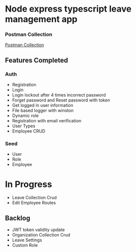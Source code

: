 # Node express typescript leave management app

### Postman Collection 
[Postman Collection](https://www.postman.com/itobuz/workspace/node-express-typescript/collection/180560-e21d80ce-35c4-46c8-90e0-bb8a30115a72)

## Features Completed 

### Auth 
- Registration
- Login 
- Login lockout after 4 times incorrect password
- Forget password and Reset password with token 
- Get logged in user information 
- File based logger with winston
- Dynamic role
- Registration with email verification 
- User Types 
- Employee CRUD


### Seed 
- User
- Role
- Employee

# In Progress
- Leave Collection Crud 
- Edit Employee Routes


## Backlog 
- JWT token validity update 
- Organization Collection Crud
- Leave Settings 
- Custom Role




